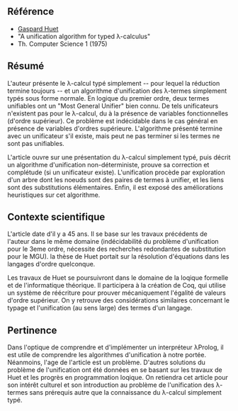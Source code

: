 ## Référence

- [Gaspard Huet](http://gallium.inria.fr/~huet/index.html)
- "A unification algorithm for typed λ-calculus"
- Th. Computer Science 1 (1975)

## Résumé

L'auteur présente le λ-calcul typé simplement -- pour lequel la réduction
termine toujours -- et un algorithme d'unification des λ-termes simplement
typés sous forme normale. En logique du premier ordre, deux termes unifiables
ont un "Most General Unifier" bien connu. De tels unificateurs n'existent pas
pour le λ-calcul, du à la présence de variables fonctionnelles (d'ordre
supérieur). Ce problème est indécidable dans le cas général en présence de
variables d'ordres supérieure. L'algorithme présenté termine avec un unificateur
s'il existe, mais peut ne pas terminer si les termes ne sont pas unifiables.

L'article ouvre sur une présentation du λ-calcul simplement typé, puis décrit un
algorithme d'unification non-déterministe, prouve sa correction et complétude
(si un unificateur existe). L'unification procède par exploration d'un arbre
dont les noeuds sont des paires de termes à unifier, et les liens sont des
substitutions élémentaires. Enfin, il est exposé des améliorations heuristiques
sur cet algorithme.

## Contexte scientifique

L'article date d'il y a 45 ans. Il se base sur les travaux précédents de
l'auteur dans le même domaine (indécidabilité du problème d'unification pour le
3eme ordre, nécessite des recherches redondantes de substitution pour le MGU).
la thèse de Huet portait sur la résolution d'équations dans les langages
d'ordre quelconque. 

Les travaux de Huet se poursuivront dans le domaine de la loqique formelle et
de l'informatique théorique. Il participera à la création de Coq, qui utilise un
système de réécriture pour prouver mécaniquement l'égalité de valeurs d'ordre
supérieur. On y retrouve des considérations similaires concernant le typage et
l'unification (au sens large) des termes d'un langage.

## Pertinence

Dans l'optique de comprendre et d'implémenter un interpréteur λProlog, il est
utile de comprendre les algorithmes d'unification à notre portée. Néanmoins,
l'age de l'article est un problème. D'autres solutions du problème de
l'unification ont été données en se basant sur les travaux de Huet et les
progrès en programmation loqique. On retiendra cet article pour son intérêt
culturel et son introduction au problème de l'unification des λ-termes sans
prérequis autre que la connaissance du λ-calcul simplement typé. 
